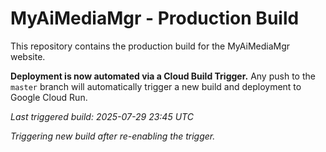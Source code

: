 # MyAiMediaMgr - Production Build

This repository contains the production build for the MyAiMediaMgr website.

**Deployment is now automated via a Cloud Build Trigger.** Any push to the `master` branch will automatically trigger a new build and deployment to Google Cloud Run.

*Last triggered build: 2025-07-29 23:45 UTC*

*Triggering new build after re-enabling the trigger.*